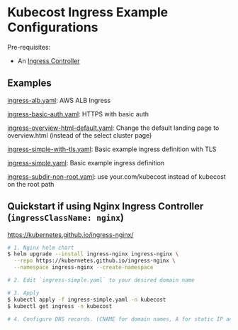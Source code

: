# Kubecost Ingress Example Configurations

Pre-requisites:

- An [Ingress Controller](https://kubernetes.io/docs/concepts/services-networking/ingress-controllers/)

## Examples

[ingress-alb.yaml](ingress-alb.yaml): AWS ALB Ingress

[ingress-basic-auth.yaml](ingress-basic-auth.yaml): HTTPS with basic auth

[ingress-overview-html-default.yaml](ingress-overview-html-default.yaml): Change the default landing page to overview.html (instead of the select cluster page)

[ingress-simple-with-tls.yaml](ingress-simple-with-tls.yaml): Basic example ingress definition with TLS

[ingress-simple.yaml](ingress-simple.yaml): Basic example ingress definition

[ingress-subdir-non-root.yaml](ingress-subdir-non-root.yaml): use your.com/kubecost instead of kubecost on the root path

## Quickstart if using Nginx Ingress Controller (`ingressClassName: nginx`)

https://kubernetes.github.io/ingress-nginx/

```sh
# 1. Nginx helm chart
$ helm upgrade --install ingress-nginx ingress-nginx \
  --repo https://kubernetes.github.io/ingress-nginx \
  --namespace ingress-nginx --create-namespace

# 2. Edit `ingress-simple.yaml` to your desired domain name

# 3. Apply
$ kubectl apply -f ingress-simple.yaml -n kubecost
$ kubectl get ingress -n kubecost

# 4. Configure DNS records. (CNAME for domain names, A for static IP addresses)
```


